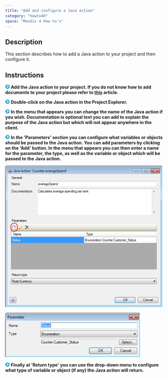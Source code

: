 ```yaml
---
title: "Add and configure a Java action"
category: "howto40"
space: "Mendix 4 How-to's"
---
```

## Description

This section describes how to add a Java action to your project and then configure it.

## Instructions

![](attachments/819203/917932.png) **Add the Java action to your project. If you do not know how to add documents to your project please refer to [this](add-documents-to-a-module) article.**

![](attachments/819203/917932.png) **Double-click on the Java action in the Project Explorer.**

![](attachments/819203/917932.png) **In the menu that appears you can change the name of the Java action if you wish. Documentation is optional text you can add to explain the purpose of the Java action but which will not appear anywhere in the client.**

![](attachments/819203/917932.png) **In the 'Parameters' section you can configure what variables or objects should be passed to the Java action. You can add parameters by clicking on the 'Add' button. In the menu that appears you can then enter a name for the parameter, the type, as well as the variable or object which will be passed to the Java action.**

![](attachments/2621502/2752779.png)

![](attachments/2621502/2752778.png)

![](attachments/819203/917932.png) **Finally at 'Return type' you can use the drop-down menu to configure what type of variable or object (if any) the Java action will return.**

